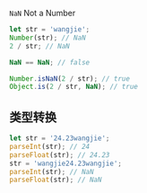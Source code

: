 <!--
 * @Description: 
 * @Version: 0.0.1
 * @Autor: DivinerWJ
 * @Date: 2020-12-20 15:24:00
 * @LastEditors: DivinerWJ
 * @LastEditTime: 2020-12-20 20:37:26
 * @FilePath: \tb1212c:\Users\Wangj\Documents\workspace\javaScript\Test\notes\src\javaScript基础复习\数据类型\数值转换.md
-->

`NaN` Not a Number 

```javascript
let str = 'wangjie';
Number(str); // NaN
2 / str; // NaN
```
```javascript
NaN == NaN; // false
```
```javascript
Number.isNaN(2 / str); // true
Object.is(2 / str, NaN); // true
```

## 类型转换
```javascript
let str = '24.23wangjie';
parseInt(str); // 24
parseFloat(str); // 24.23
str = 'wangjie24.23wangjie';
parseInt(str); // NaN
parseFloat(str); // NaN
```